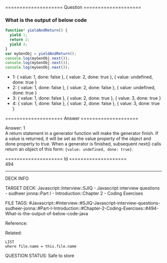 ==================== Question ====================  

### What is the output of below code

```javascript
function* yieldAndReturn() {
  yield 1;
  return 2;
  yield 3;
}
var myGenObj = yieldAndReturn();
console.log(myGenObj.next());
console.log(myGenObj.next());
console.log(myGenObj.next());
```

- 1: { value: 1, done: false }, { value: 2, done: true }, { value: undefined,
  done: true }
- 2: { value: 1, done: false }, { value: 2, done: false }, { value: undefined,
  done: true }
- 3: { value: 1, done: false }, { value: 2, done: true }, { value: 3, done: true
  }
- 4: { value: 1, done: false }, { value: 2, done: false }, { value: 3, done:
  true }  

==================== Answer ====================  

Answer: 1  
A return statement in a generator function will make the generator finish. If a
value is returned, it will be set as the value property of the object and done
property to true. When a generator is finished, subsequent next() calls return
an object of this form: `{value: undefined, done: true}`.

==================== Id ====================  
494

---

DECK INFO

TARGET DECK: Javascript::Interview::SJIQ - Javascript interview questions - sudheer jonna::Part I - Introduction::Chapter 2 - Coding Exercises

FILE TAGS: #Javascript::#Interview::#SJIQ-Javascript-interview-questions-sudheer-jonna::#Part-I-Introduction::#Chapter-2-Coding-Exercises::#494-What-is-the-output-of-below-code-java

Reference:

Related:

```dataview
LIST
where file.name = this.file.name
```

QUESTION STATUS: Safe to store
